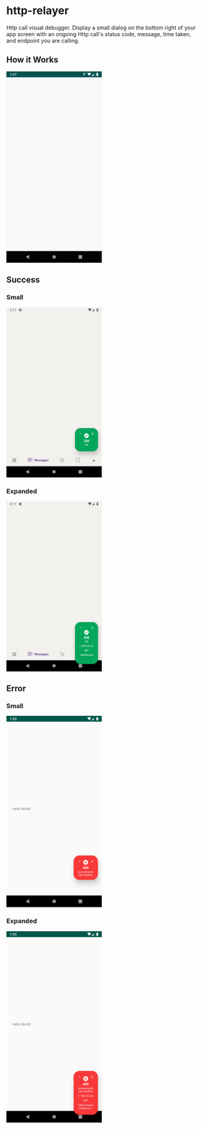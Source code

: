 # http-relayer

Http call visual debugger. Display a small dialog on the bottom right of your app screen with an ongoing Http call's status code, message, time taken, and endpoint you are calling.

## How it Works

<img src="httprelayer.gif" width="250">

Success
--------

### Small

<img src="screenshot_small.png" width="250">

### Expanded

<img src="screenshot_expanded.png" width="250">

Error
--------

### Small

<img src="screenshot_error_small.png" width="250">

### Expanded

<img src="screenshot_error_expanded.png" width="250">
